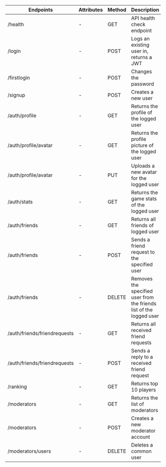 | Endpoints                    | Attributes | Method | Description                                                         |
| ---------------------------- | ---------- | ------ | ------------------------------------------------------------------- |
| /health                      | -          | GET    | API health check endpoint                                           |
| /login                       | -          | POST   | Logs an existing user in, returns a JWT                             |
| /firstlogin                  | -          | POST   | Changes the password                                                |
| /signup                      | -          | POST   | Creates a new user                                                  |
| /auth/profile                | -          | GET    | Returns the profile of the logged user                              |
| /auth/profile/avatar         | -          | GET    | Returns the profile picture of the logged user                      |
| /auth/profile/avatar         | -          | PUT    | Uploads a new avatar for the logged user                            |
| /auth/stats                  | -          | GET    | Returns the game stats of the logged user                           |
| /auth/friends                | -          | GET    | Returns all friends of logged user                                  |
| /auth/friends                | -          | POST   | Sends a friend request to the specified user                        |
| /auth/friends                | -          | DELETE | Removes the specified user from the friends list of the logged user |
| /auth/friends/friendrequests | -          | GET    | Returns all received friend requests                                |
| /auth/friends/friendrequests | -          | POST   | Sends a reply to a received friend request                          |
| /ranking                     | -          | GET    | Returns top 10 players                                              |
| /moderators                  | -          | GET    | Returns the list of moderators                                      |
| /moderators                  | -          | POST   | Creates a new moderator account                                     |
| /moderators/users            | -          | DELETE | Deletes a common user                                               |
